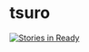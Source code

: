 # tsuro

[![Stories in Ready](https://badge.waffle.io/ashes74/tsuro.png?label=ready&title=Ready)](http://waffle.io/ashes74/tsuro)
